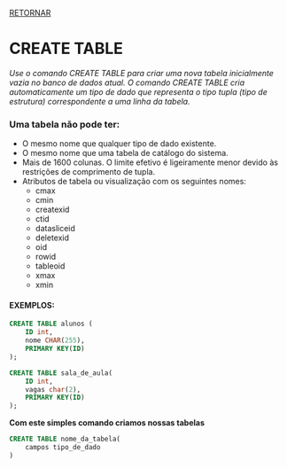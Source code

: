 [RETORNAR](../README.md)

# CREATE TABLE

*Use o comando CREATE TABLE para criar uma nova tabela inicialmente vazia no banco de dados atual. O comando CREATE TABLE cria automaticamente um tipo de dado que representa o tipo tupla (tipo de estrutura) correspondente a uma linha da tabela.*


### Uma tabela não pode ter:

- O mesmo nome que qualquer tipo de dado existente.
- O mesmo nome que uma tabela de catálogo do sistema.
- Mais de 1600 colunas. O limite efetivo é ligeiramente menor devido às  restrições de comprimento de tupla.
- Atributos de tabela ou visualização com os seguintes nomes:
    * cmax
    * cmin
    * createxid
    * ctid
    * datasliceid
    * deletexid
    * oid
    * rowid
    * tableoid
    * xmax
    * xmin


#### EXEMPLOS:


```sql
CREATE TABLE alunos (
    ID int,
    nome CHAR(255),
  	PRIMARY KEY(ID)
);

CREATE TABLE sala_de_aula(
	ID int,
  	vagas char(2),
  	PRIMARY KEY(ID)
);
```

**Com este simples comando criamos nossas tabelas** 
```sql
CREATE TABLE nome_da_tabela(
    campos tipo_de_dado
)
```